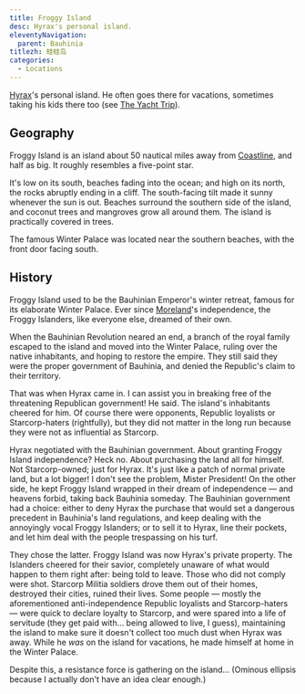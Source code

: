 ```yaml
---
title: Froggy Island
desc: Hyrax's personal island.
eleventyNavigation:
  parent: Bauhinia
titlezh: 蛙蛙岛
categories:
  - Locations
---
```


[Hyrax](/characters/minor/#hyrax)'s personal island. He often goes there for vacations, sometimes taking his kids there too (see [The Yacht Trip](/stories/the-yacht-trip/)).

## Geography

Froggy Island is an island about 50 nautical miles away from [Coastline](/world/bauhinia/coastline/), and half as big. It roughly resembles a five-point star.

It's low on its south, beaches fading into the ocean; and high on its north, the rocks abruptly ending in a cliff. The south-facing tilt made it sunny whenever the sun is out. Beaches surround the southern side of the island, and coconut trees and mangroves grow all around them. The island is practically covered in trees.

The famous Winter Palace was located near the southern beaches, with the front door facing south.

## History

Froggy Island used to be the Bauhinian Emperor's winter retreat, famous for its elaborate Winter Palace. Ever since [Moreland](/world/moreland/)'s independence, the Froggy Islanders, like everyone else, dreamed of their own.

When the Bauhinian Revolution neared an end, a branch of the royal family escaped to the island and moved into the Winter Palace, ruling over the native inhabitants, and hoping to restore the empire. They still said they were the proper government of Bauhinia, and denied the Republic's claim to their territory.

That was when Hyrax came in. I can assist you in breaking free of the threatening Republican government! He said. The island's inhabitants cheered for him. Of course there were opponents, Republic loyalists or Starcorp-haters (rightfully), but they did not matter in the long run because they were not as influential as Starcorp.

Hyrax negotiated with the Bauhinian government. About granting Froggy Island independence? Heck no. About purchasing the land all for himself. Not Starcorp-owned; just for Hyrax. It's just like a patch of normal private land, but a lot bigger! I don't see the problem, Mister President! On the other side, he kept Froggy Island wrapped in their dream of independence — and heavens forbid, taking back Bauhinia someday. The Bauhinian government had a choice: either to deny Hyrax the purchase that would set a dangerous precedent in Bauhinia's land regulations, and keep dealing with the annoyingly vocal Froggy Islanders; or to sell it to Hyrax, line their pockets, and let him deal with the people trespassing on his turf.

They chose the latter. Froggy Island was now Hyrax's private property. The Islanders cheered for their savior, completely unaware of what would happen to them right after: being told to leave. Those who did not comply were shot. Starcorp Militia soldiers drove them out of their homes, destroyed their cities, ruined their lives. Some people — mostly the aforementioned anti-independence Republic loyalists and Starcorp-haters — were quick to declare loyalty to Starcorp, and were spared into a life of servitude (they get paid with… being allowed to live, I guess), maintaining the island to make sure it doesn't collect too much dust when Hyrax was away. While he *was* on the island for vacations, he made himself at home in the Winter Palace.

Despite this, a resistance force is gathering on the island… (Ominous ellipsis because I actually don't have an idea clear enough.)

